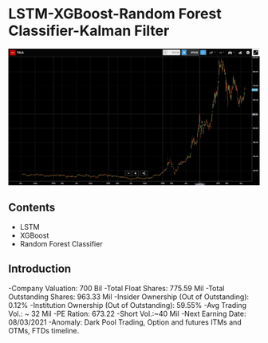 # LSTM-XGBoost-Random Forest Classifier-Kalman Filter
![CoverIMG](img/cover.png)
## Contents
- LSTM
- XGBoost
- Random Forest Classifier
## Introduction
>
-Company Valuation: 700 Bil
-Total Float Shares: 775.59 Mil
-Total Outstanding Shares: 963.33 Mil
-Insider Ownership (Out of Outstanding): 0.12%
-Institution Ownership (Out of Outstanding): 59.55%
-Avg Trading Vol.: ~ 32 Mil
-PE Ration: 673.22
-Short Vol.:~40 Mil
-Next Earning Date: 08/03/2021
-Anomaly: Dark Pool Trading, Option and futures ITMs and OTMs, FTDs timeline.
<br>
